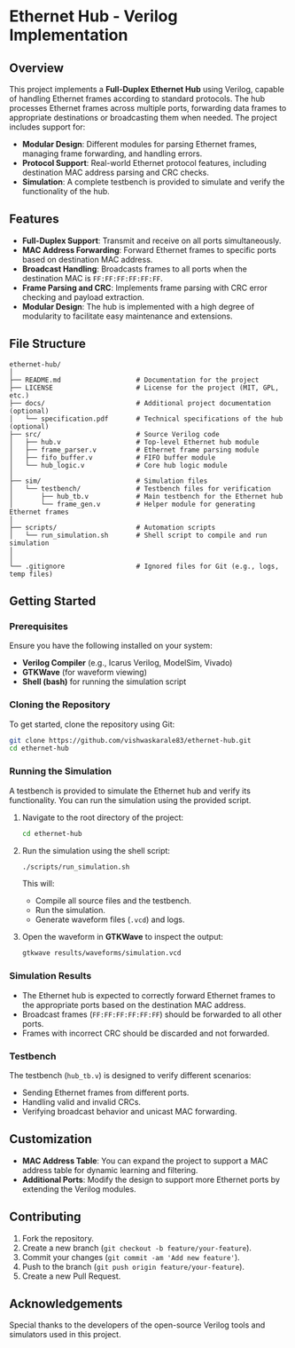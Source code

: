 
# Ethernet Hub - Verilog Implementation

## Overview

This project implements a **Full-Duplex Ethernet Hub** using Verilog, capable of handling Ethernet frames according to standard protocols. The hub processes Ethernet frames across multiple ports, forwarding data frames to appropriate destinations or broadcasting them when needed. The project includes support for:

- **Modular Design**: Different modules for parsing Ethernet frames, managing frame forwarding, and handling errors.
- **Protocol Support**: Real-world Ethernet protocol features, including destination MAC address parsing and CRC checks.
- **Simulation**: A complete testbench is provided to simulate and verify the functionality of the hub.

## Features

- **Full-Duplex Support**: Transmit and receive on all ports simultaneously.
- **MAC Address Forwarding**: Forward Ethernet frames to specific ports based on destination MAC address.
- **Broadcast Handling**: Broadcasts frames to all ports when the destination MAC is `FF:FF:FF:FF:FF:FF`.
- **Frame Parsing and CRC**: Implements frame parsing with CRC error checking and payload extraction.
- **Modular Design**: The hub is implemented with a high degree of modularity to facilitate easy maintenance and extensions.

## File Structure

```
ethernet-hub/
│
├── README.md                   # Documentation for the project
├── LICENSE                     # License for the project (MIT, GPL, etc.)
├── docs/                       # Additional project documentation (optional)
│   └── specification.pdf       # Technical specifications of the hub (optional)
├── src/                        # Source Verilog code
│   ├── hub.v                   # Top-level Ethernet hub module
│   ├── frame_parser.v          # Ethernet frame parsing module
│   ├── fifo_buffer.v           # FIFO buffer module
│   └── hub_logic.v             # Core hub logic module
│
├── sim/                        # Simulation files
│   └── testbench/              # Testbench files for verification
│       ├── hub_tb.v            # Main testbench for the Ethernet hub
│       └── frame_gen.v         # Helper module for generating Ethernet frames
│
├── scripts/                    # Automation scripts
│   └── run_simulation.sh       # Shell script to compile and run simulation
│
│
└── .gitignore                  # Ignored files for Git (e.g., logs, temp files)
```

## Getting Started

### Prerequisites

Ensure you have the following installed on your system:

- **Verilog Compiler** (e.g., Icarus Verilog, ModelSim, Vivado)
- **GTKWave** (for waveform viewing)
- **Shell (bash)** for running the simulation script

### Cloning the Repository

To get started, clone the repository using Git:

```bash
git clone https://github.com/vishwaskarale83/ethernet-hub.git
cd ethernet-hub
```

### Running the Simulation

A testbench is provided to simulate the Ethernet hub and verify its functionality. You can run the simulation using the provided script.

1. Navigate to the root directory of the project:

   ```bash
   cd ethernet-hub
   ```

2. Run the simulation using the shell script:

   ```bash
   ./scripts/run_simulation.sh
   ```

   This will:
   - Compile all source files and the testbench.
   - Run the simulation.
   - Generate waveform files (`.vcd`) and logs.

3. Open the waveform in **GTKWave** to inspect the output:

   ```bash
   gtkwave results/waveforms/simulation.vcd
   ```

### Simulation Results

- The Ethernet hub is expected to correctly forward Ethernet frames to the appropriate ports based on the destination MAC address.
- Broadcast frames (`FF:FF:FF:FF:FF:FF`) should be forwarded to all other ports.
- Frames with incorrect CRC should be discarded and not forwarded.

### Testbench

The testbench (`hub_tb.v`) is designed to verify different scenarios:
- Sending Ethernet frames from different ports.
- Handling valid and invalid CRCs.
- Verifying broadcast behavior and unicast MAC forwarding.

## Customization

- **MAC Address Table**: You can expand the project to support a MAC address table for dynamic learning and filtering.
- **Additional Ports**: Modify the design to support more Ethernet ports by extending the Verilog modules.

## Contributing

1. Fork the repository.
2. Create a new branch (`git checkout -b feature/your-feature`).
3. Commit your changes (`git commit -am 'Add new feature'`).
4. Push to the branch (`git push origin feature/your-feature`).
5. Create a new Pull Request.

## Acknowledgements

Special thanks to the developers of the open-source Verilog tools and simulators used in this project.
